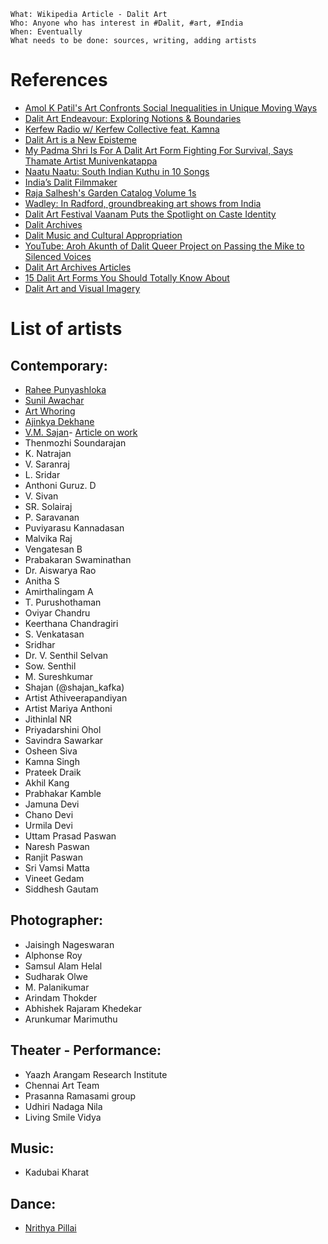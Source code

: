 ```
What: Wikipedia Article - Dalit Art
Who: Anyone who has interest in #Dalit, #art, #India
When: Eventually
What needs to be done: sources, writing, adding artists
```

# References

- [Amol K Patil's Art Confronts Social Inequalities in Unique Moving Ways](https://www.outlookindia.com/art-entertainment/amol-k-patil-s-art-confronts-social-inequalities-in-unique-moving-ways-magazine-268767)
- [Dalit Art Endeavour: Exploring Notions & Boundaries](https://feminisminindia.com/2020/05/14/dalit-art-endeavour-exploring-notions-boundaries/)
- [Kerfew Radio w/ Kerfew Collective feat. Kamna](https://soundcloud.com/nomadradiofm/kerfew-radio-w-kerfew-collective-feat-kamna-280423)
- [Dalit Art is a New Episteme](https://www.outlookindia.com/art-entertainment/-dalit-art-is-a-new-episteme--magazine-268747)
- [My Padma Shri Is For A Dalit Art Form Fighting For Survival, Says Thamate Artist Munivenkatappa](https://thesouthfirst.com/karnataka/my-padma-shri-is-for-a-dalit-art-form-fighting-for-survival-says-thamate-artist-munivenkatappa/)
- [Naatu Naatu: South Indian Kuthu in 10 Songs](https://pitchfork.com/thepitch/naatu-naatu-south-indian-kuthu-in-10-songs/)
- [India’s Dalit Filmmaker](https://www.washingtonpost.com/world/2022/06/10/india-dalit-filmmaker-caste-paranjith/)
- [Raja Salhesh's Garden Catalog Volume 1s](https://www.radford.edu/content/dam/colleges/cvpa/ArtMuseum/Publications/Raja%20Salhesh%27s%20Garden%20Catalog%20Volume%201s.pdf)
- [Wadley: In Radford, groundbreaking art shows from India](https://roanoke.com/opinion/columnists/wadley-in-radford-groundbreaking-art-shows-from-india/article_369b2f02-5149-11ed-9384-27fcfe07cf23.html)
- [Dalit Art Festival Vaanam Puts the Spotlight on Caste Identity](https://www.thehindu.com/life-and-style/dalit-art-festivalvaanam-puts-the-spotlight-caste-identity/article65996228.ece)
- [Dalit Archives](https://www.dalitarchives.com/)
- [Dalit Music and Cultural Appropriation](https://www.thejuggernaut.com/cultural-appropriation-dalit-music)
- [YouTube: Aroh Akunth of Dalit Queer Project on Passing the Mike to Silenced Voices](https://www.youtube.com/watch?v=LWkAfaR1SAM)
- [Dalit Art Archives Articles](https://www.dalitarchives.com/daa-articles)
- [15 Dalit Art Forms You Should Totally Know About](https://www.buzzfeed.com/keerthana_chandragiri/15-dalit-art-forms-you-should-totally-know-about)
- [Dalit Art and Visual Imagery](https://aaa.org.hk/en/collections/search/library/dalit-art-and-visual-imagery)


# List of artists
## Contemporary:
- [Rahee Punyashloka](https://twitter.com/artedkar)
- [Sunil Awachar](https://twitter.com/SunilAwachar6)
- [Art Whoring](https://twitter.com/artwhoring)
- [Ajinkya Dekhane](https://twitter.com/AjinkyaDekhane)
- [V.M. Sajan](https://twitter.com/vmsajan)- [Article on work](https://www.onmanorama.com/entertainment/art-and-culture/2022/11/09/malayali-artist-sajan-mani-kannur-district-berlin-art-dalit-ancestors-project.html)
- Thenmozhi Soundarajan
- K. Natrajan
- V. Saranraj
- L. Sridar
- Anthoni Guruz. D
- V. Sivan
- SR. Solairaj
- P. Saravanan
- Puviyarasu Kannadasan
- Malvika Raj
- Vengatesan B
- Prabakaran Swaminathan
- Dr. Aiswarya Rao
- Anitha S
- Amirthalingam A
- T. Purushothaman
- Oviyar Chandru
- Keerthana Chandragiri
- S. Venkatasan
- Sridhar
- Dr. V. Senthil Selvan
- Sow. Senthil
- M. Sureshkumar
- Shajan (@shajan_kafka)
- Artist Athiveerapandiyan
- Artist Mariya Anthoni
- Jithinlal NR
- Priyadarshini Ohol
- Savindra Sawarkar
- Osheen Siva
- Kamna Singh
- Prateek Draik
- Akhil Kang
- Prabhakar Kamble
- Jamuna Devi
- Chano Devi
- Urmila Devi
- Uttam Prasad Paswan
- Naresh Paswan
- Ranjit Paswan
- Sri Vamsi Matta
- Vineet Gedam
- Siddhesh Gautam

## Photographer:
- Jaisingh Nageswaran
- Alphonse Roy
- Samsul Alam Helal
- Sudharak Olwe
- M. Palanikumar
- Arindam Thokder
- Abhishek Rajaram Khedekar
- Arunkumar Marimuthu

## Theater - Performance:
- Yaazh Arangam Research Institute
- Chennai Art Team
- Prasanna Ramasami group
- Udhiri Nadaga Nila
- Living Smile Vidya

## Music:
- Kadubai Kharat

## Dance:
- [Nrithya Pillai](https://twitter.com/nrithyapillai)

